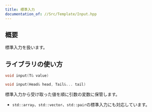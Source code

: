 ```yaml
---
title: 標準入力
documentation_of: //Src/Template/Input.hpp
---
```


## 概要

標準入力を扱います。

## ライブラリの使い方

```cpp
void input(T& value)
```

```cpp
void input(Head& head, Tail&... tail)
```

標準入力から受け取った値を順に引数の変数に保管します。
- `std::array`、`std::vector`、`std::pair`の標準入力にも対応しています。
